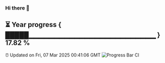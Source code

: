 ### Hi there 👋
⏳ Year progress { █████▁▁▁▁▁▁▁▁▁▁▁▁▁▁▁▁▁▁▁▁▁▁▁▁▁ } 17.82 %
---
⏰ Updated on Fri, 07 Mar 2025 00:41:06 GMT
![Progress Bar CI](https://github.com/Moyi321/Moyi321/workflows/Progress%20Bar%20CI/badge.svg)
